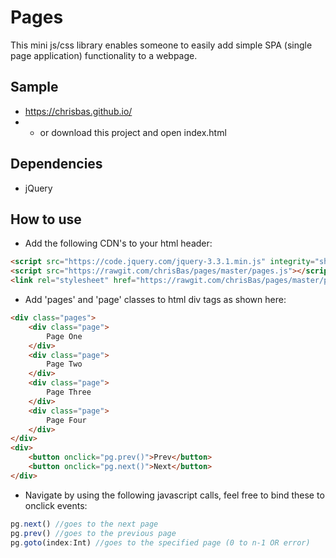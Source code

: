 # Pages
This mini js/css library enables someone to easily add simple SPA (single page application) functionality to a webpage.

## Sample
* <https://chrisbas.github.io/>
* * or download this project and open index.html

## Dependencies
* jQuery

## How to use
* Add the following CDN's to your html header:
```html
<script src="https://code.jquery.com/jquery-3.3.1.min.js" integrity="sha256-FgpCb/KJQlLNfOu91ta32o/NMZxltwRo8QtmkMRdAu8=" crossorigin="anonymous"></script>
<script src="https://rawgit.com/chrisBas/pages/master/pages.js"></script>
<link rel="stylesheet" href="https://rawgit.com/chrisBas/pages/master/pages.css">
```
* Add 'pages' and 'page' classes to html div tags as shown here:
```html
<div class="pages">
    <div class="page">
        Page One
    </div>
    <div class="page">
        Page Two
    </div>
    <div class="page">
        Page Three
    </div>
    <div class="page">
        Page Four
    </div>
</div>
<div>
    <button onclick="pg.prev()">Prev</button>
    <button onclick="pg.next()">Next</button>
</div>
```
* Navigate by using the following javascript calls, feel free to bind these to onclick events:

```javascript
pg.next() //goes to the next page
pg.prev() //goes to the previous page
pg.goto(index:Int) //goes to the specified page (0 to n-1 OR error)
```